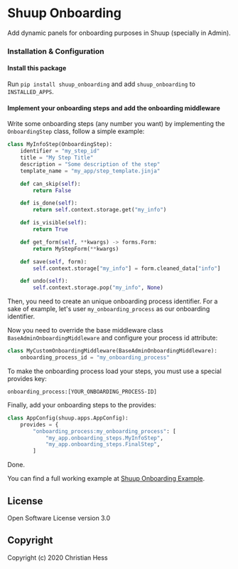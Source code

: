 # Shuup Onboarding

Add dynamic panels for onboarding purposes in Shuup (specially in Admin).

### Installation & Configuration

#### Install this package

Run `pip install shuup_onboarding` and  add `shuup_onboarding` to `INSTALLED_APPS`.

#### Implement your onboarding steps and add the onboarding middleware

Write some onboarding steps (any number you want) by implementing the `OnboardingStep` class, follow a simple example:

```py
class MyInfoStep(OnboardingStep):
    identifier = "my_step_id"
    title = "My Step Title"
    description = "Some description of the step"
    template_name = "my_app/step_template.jinja"

    def can_skip(self):
        return False

    def is_done(self):
        return self.context.storage.get("my_info")

    def is_visible(self):
        return True

    def get_form(self, **kwargs) -> forms.Form:
        return MyStepForm(**kwargs)

    def save(self, form):
        self.context.storage["my_info"] = form.cleaned_data["info"]

    def undo(self):
        self.context.storage.pop("my_info", None)
```

Then, you need to create an unique onboarding process identifier. For a sake of example, let's user `my_onboarding_process` as our onboarding identifier.

Now you need to override the base middleware class `BaseAdminOnboardingMiddleware` and configure your process id attribute:

```py
class MyCustomOnboardingMiddleware(BaseAdminOnboardingMiddleware):
    onboarding_process_id = "my_onboarding_process"
```

To make the onboarding process load your steps, you must use a special provides key:

```
onboarding_process:[YOUR_ONBOARDING_PROCESS-ID]
```

Finally, add your onboarding steps to the provides:


```py
class AppConfig(shuup.apps.AppConfig):
    provides = {
        "onboarding_process:my_onboarding_process": [
            "my_app.onboarding_steps.MyInfoStep",
            "my_app.onboarding_steps.FinalStep",
        ]
```

Done.

You can find a full working example at [Shuup Onboarding Example](https://github.com/chessbr/shuup-onboarding-sample).

## License

Open Software License version 3.0

## Copyright

Copyright (c) 2020 Christian Hess
